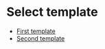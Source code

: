 # Select template

- [First template](?expand=1?template=first_template.md)
- [Second template](?expand=1?template=second_template.md)